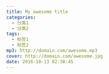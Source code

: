 ```yaml
---
title: My awesome title
categories:
  - 分类1
  - 分类2
tags:
  - 标签1
  - 标签2
mp3: http://domain.com/awesome.mp3
cover: http://domain.com/awesome.jpg
date: 2016-10-13 02:38:45
---
```

